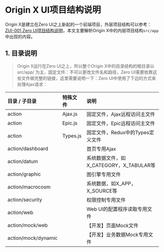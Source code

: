 # Origin X UI项目结构说明

Origin X是建立在Zero UI之上新起的一个前端项目，外层项目结构可以参考：[ZUI-001 Zero UI项目结构说明](/zero-ui/1-zero-uiji-ben-jiao-cheng/zui-001-zero-uixiang-mu-jie-gou-shuo-ming.md)，本文主要解析Origin X中的内层项目结构`src/app`中出现的内容。

## 1. 目录说明

> Origin X运行在Zero UI之上，所以整个Origin X中的目录结构的根目录以 src/app/ 为主，固定文件：不可以更改文件名和路径，Zero UI需要依靠这些文件做完整的链接，这里需要说明一下：Zero UI中使用了下边的方式来处理Ajax请求：

| 目录 / 子目录 | 特殊文件 | 说明 |
| :--- | :--- | :--- |
| action | Ajax.js | 固定文件，Ajax远程访问主文件 |
| action | Epic.js | 固定文件，Epic远程访问主文件 |
| action | Types.js | 固定文件，Redux中的Types定义文件 |
| action/dashboard |  | 首页专用Ajax |
| action/datum |  | 系统数据文件，如X\_CATEGORY，X\_TABULAR等 |
| action/graphic |  | 图引擎专用文件 |
| action/macrocosm |  | 系统数据，如X\_APP，X\_SOURCE等 |
| action/security |  | 权限控制专用文件 |
| action/web |  | Web UI的配置程序读取专用文件 |
| action/mock/web |  | 【开发】页面Mock文件 |
| action/mock/dynamic |  | 【开发】业务数据Mock专用文件 |




